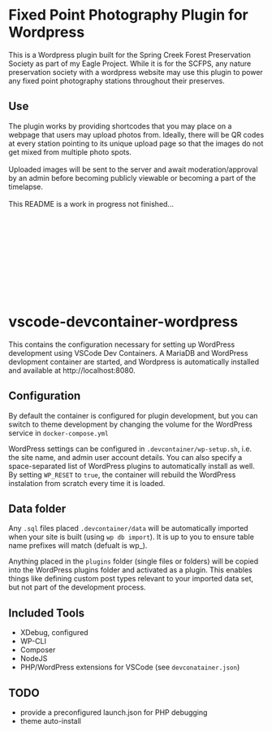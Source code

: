 # Fixed Point Photography Plugin for Wordpress

This is a Wordpress plugin built for the Spring Creek Forest Preservation Society as part of my Eagle Project. While it is for the SCFPS, any nature preservation society with a wordpress website may use this plugin to power any fixed point photography stations throughout their preserves.

## Use

The plugin works by providing shortcodes that you may place on a webpage that users may upload photos from. Ideally, there will be QR codes at every station pointing to its unique upload page so that the images do not get mixed from multiple photo spots. 
<br> 
<br>
Uploaded images will be sent to the server and await moderation/approval by an admin before becoming publicly viewable or becoming a part of the timelapse. 
<br>
<br>
This README is a work in progress not finished...

<br/>
<br/>
<br/>
<br/>
<br/>
<br/>
<br/>
<br/>
<br/>

# vscode-devcontainer-wordpress

This contains the configuration necessary for setting up WordPress development using VSCode Dev Containers.
A MariaDB and WordPress devlopment container are started, and Wordpress is automatically installed and available at http://localhost:8080.

## Configuration

By default the container is configured for plugin development, but you can switch to theme development by changing the volume for the WordPress service in `docker-compose.yml`

WordPress settings can be configured in `.devcontainer/wp-setup.sh`, i.e. the site name, and admin user account details. You can also specify a space-separated list of WordPress plugins to automatically install as well. By setting `WP_RESET` to `true`, the container will rebuild the WordPress instalation from scratch every time it is loaded. 

## Data folder

Any `.sql` files placed `.devcontainer/data` will be automatically imported when your site is built (using `wp db import`). It is up to you to ensure table name prefixes will match (defualt is wp_).

Anything placed in the `plugins` folder (single files or folders) will be copied into the WordPress plugins folder and activated as a plugin. This enables things like defining custom post types relevant to your imported data set, but not part of the development process.

## Included Tools

- XDebug, configured 
- WP-CLI
- Composer
- NodeJS
- PHP/WordPress extensions for VSCode (see `devconatainer.json`)

## TODO

- provide a preconfigured launch.json for PHP debugging
- theme auto-install
